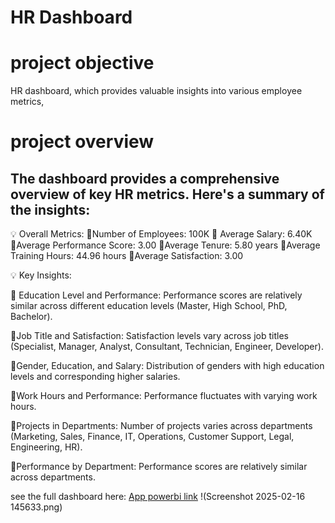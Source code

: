 # HR Dashboard 


# project objective
HR dashboard, which provides valuable insights into various employee metrics,
# project overview 
## The dashboard provides a comprehensive overview of key HR metrics. Here's a summary of the insights: 

 💡 Overall Metrics:
 🔸Number of Employees: 100K
 🔸 Average Salary: 6.40K
 🔸Average Performance Score: 3.00
 🔸Average Tenure: 5.80 years
 🔸Average Training Hours: 44.96 hours
 🔸Average Satisfaction: 3.00

💡 Key Insights:

🎯 Education Level and Performance: Performance scores are relatively similar across different education levels (Master, High School, PhD, Bachelor).

🎯Job Title and Satisfaction: Satisfaction levels vary across job titles (Specialist, Manager, Analyst, Consultant, Technician, Engineer, Developer).

🎯Gender, Education, and Salary: Distribution of genders with high education levels and corresponding higher salaries.

🎯Work Hours and Performance: Performance fluctuates with varying work hours.

🎯Projects in Departments: Number of projects varies across departments (Marketing, Sales, Finance, IT, Operations, Customer Support, Legal, Engineering, HR).

🎯Performance by Department: Performance scores are relatively similar across departments.

see the full dashboard here: [App powerbi link](https://app.powerbi.com/groups/me/reports/c1211979-7458-40bb-abff-40691d3995f1/ae982ec3d4937a2b1eaf?bookmarkGuid=c8fb0451-789d-43ff-b7cc-413b69422ecd&bookmarkUsage=1&ctid=f36f7acf-1778-4d3c-a997-d110f0c48dbf&portalSessionId=90e2a95f-dab4-49ed-a880-29384e974a4e&fromEntryPoint=export)
!(Screenshot 2025-02-16 145633.png)
